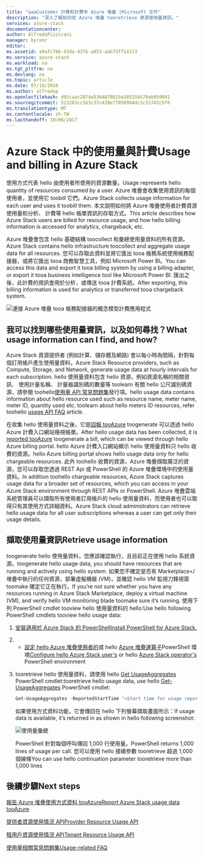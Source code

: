 ```yaml
---
title: "aaaCustomer 計費和計費中 Azure 堆疊 |Microsoft 文件"
description: "深入了解如何從 Azure 堆疊 tooretrieve 資源使用量資訊。"
services: azure-stack
documentationcenter: 
author: AlfredoPizzirani
manager: byronr
editor: 
ms.assetid: a9afc7b6-43da-437b-a853-aab73ff14113
ms.service: azure-stack
ms.workload: na
ms.tgt_pltfrm: na
ms.devlang: na
ms.topic: article
ms.date: 07/10/2016
ms.author: alfredop
ms.openlocfilehash: d92caac2874e5364870b29a38515b579ab059991
ms.sourcegitcommit: 523283cc1b3c37c428e77850964dc1c33742c5f0
ms.translationtype: MT
ms.contentlocale: zh-TW
ms.lasthandoff: 10/06/2017
---
```

# <a name="usage-and-billing-in-azure-stack"></a><span data-ttu-id="50f41-103">Azure Stack 中的使用量與計費</span><span class="sxs-lookup"><span data-stu-id="50f41-103">Usage and billing in Azure Stack</span></span>

<span data-ttu-id="50f41-104">使用方式代表 hello 由使用者所使用的資源數量。</span><span class="sxs-lookup"><span data-stu-id="50f41-104">Usage represents hello quantity of resources consumed by a user.</span></span> <span data-ttu-id="50f41-105">Azure 堆疊會收集使用資訊的每個使用者，並使用它 toobill 它們。</span><span class="sxs-lookup"><span data-stu-id="50f41-105">Azure Stack collects usage information for each user and uses it toobill them.</span></span> <span data-ttu-id="50f41-106">本文說明如何將 Azure 堆疊使用者計費資源使用量和分析、 計費等 hello 帳單資訊的存取方式。</span><span class="sxs-lookup"><span data-stu-id="50f41-106">This article describes how Azure Stack users are billed for resource usage, and how hello billing information is accessed for analytics, chargeback, etc.</span></span>

<span data-ttu-id="50f41-107">Azure 堆疊會包含 hello 基礎結構 toocollect 和彙總使用量資料的所有資源。</span><span class="sxs-lookup"><span data-stu-id="50f41-107">Azure Stack contains hello infrastructure toocollect and aggregate usage data for all resources.</span></span> <span data-ttu-id="50f41-108">您可以存取此資料並將它匯出 tooa 帳務系統使用帳務配接器，或將它匯出 tooa 商務智慧工具，例如 Microsoft Power BI。</span><span class="sxs-lookup"><span data-stu-id="50f41-108">You can access this data and export it tooa billing system by using a billing adapter, or export it tooa business intelligence tool like Microsoft Power BI.</span></span> <span data-ttu-id="50f41-109">匯出之後，此計費的資訊會用於分析，或傳送 tooa 計費系統。</span><span class="sxs-lookup"><span data-stu-id="50f41-109">After exporting, this billing information is used for analytics or transferred tooa chargeback system.</span></span>

![連接 Azure 堆疊 tooa 帳務配接器的概念模型計費應用程式](media/azure-stack-billing-and-chargeback/image1.png)

## <a name="what-usage-information-can-i-find-and-how"></a><span data-ttu-id="50f41-111">我可以找到哪些使用量資訊，以及如何尋找？</span><span class="sxs-lookup"><span data-stu-id="50f41-111">What usage information can I find, and how?</span></span>

<span data-ttu-id="50f41-112">Azure Stack 資源提供者 (例如計算、儲存體及網路) 會以每小時為間隔，針對每個訂用帳戶產生使用量資料。</span><span class="sxs-lookup"><span data-stu-id="50f41-112">Azure Stack Resource providers, such as Compute, Storage, and Network, generate usage data at hourly intervals for each subscription.</span></span> <span data-ttu-id="50f41-113">hello 使用量資料包含 hello 資源，例如資源名稱的相關資訊、 使用計量名稱、 計量器識別碼的數量等 toolearn 有關 hello 公尺識別碼資源，請參閱 toohello[使用量 API 常見問題集](azure-stack-usage-related-faq.md)發行項。</span><span class="sxs-lookup"><span data-stu-id="50f41-113">hello usage data contains information about hello resource used such as resource name, meter name, meter ID, quantity used etc. toolearn about hello meters ID resources, refer toohello [usage API FAQ](azure-stack-usage-related-faq.md) article.</span></span> 

<span data-ttu-id="50f41-114">在收集 hello 使用量資料之後，它是[回報 tooAzure](azure-stack-usage-reporting.md) toogenerate 可以透過 hello Azure 計費入口網站檢視帳單。</span><span class="sxs-lookup"><span data-stu-id="50f41-114">After hello usage data has been collected, it is [reported tooAzure](azure-stack-usage-reporting.md) toogenerate a bill, which can be viewed through hello Azure billing portal.</span></span> <span data-ttu-id="50f41-115">hello Azure 計費入口網站顯示 hello 使用量資料只 hello 收費的資源。</span><span class="sxs-lookup"><span data-stu-id="50f41-115">hello Azure billing portal shows hello usage data only for hello chargeable resources.</span></span> <span data-ttu-id="50f41-116">此外 toohello 收費的資源，Azure 堆疊擷取廣泛的資源，您可以存取您透過 REST Api 或 PowerShell 的 Azure 堆疊環境中的使用量資料。</span><span class="sxs-lookup"><span data-stu-id="50f41-116">In addition toohello chargeable resources, Azure Stack captures usage data for a broader set of resources, which you can access in your Azure Stack environment through REST APIs or PowerShell.</span></span> <span data-ttu-id="50f41-117">Azure 堆疊雲端系統管理員可以擷取所有使用者訂用帳戶的 hello 使用量資料，而使用者也可以取得只有其使用方式詳細資料。</span><span class="sxs-lookup"><span data-stu-id="50f41-117">Azure Stack cloud administrators can retrieve hello usage data for all user subscriptions whereas a user can get only their usage details.</span></span>

## <a name="retrieve-usage-information"></a><span data-ttu-id="50f41-118">擷取使用量資訊</span><span class="sxs-lookup"><span data-stu-id="50f41-118">Retrieve usage information</span></span>

<span data-ttu-id="50f41-119">toogenerate hello 使用量資料，您應該確認執行，且目前正在使用 hello 系統資源。</span><span class="sxs-lookup"><span data-stu-id="50f41-119">toogenerate hello usage data, you should have resources that are running and actively using hello system.</span></span> <span data-ttu-id="50f41-120">如果您不確定是否有 Marketplace</堆疊中執行的任何資源，部署虛擬機器 (VM)，並確認 hello VM 監視刀鋒視窗 toomake 確定它正在執行。</span><span class="sxs-lookup"><span data-stu-id="50f41-120">If you’re not sure whether you have any resources running in Azure Stack Marketplace, deploy a virtual machine (VM), and verify hello VM monitoring blade toomake sure it’s running.</span></span> <span data-ttu-id="50f41-121">使用下列 PowerShell cmdlet tooview hello 使用量資料的 hello:</span><span class="sxs-lookup"><span data-stu-id="50f41-121">Use hello following PowerShell cmdlets tooview hello usage data:</span></span>

1. [<span data-ttu-id="50f41-122">安裝適用於 Azure Stack 的 PowerShell</span><span class="sxs-lookup"><span data-stu-id="50f41-122">Install PowerShell for Azure Stack.</span></span>](azure-stack-powershell-install.md)
2. * <span data-ttu-id="50f41-123">[設定 hello Azure 堆疊使用者的](azure-stack-powershell-configure-user.md)或 hello [Azure 堆疊運算子](azure-stack-powershell-configure-admin.md)PowerShell 環境</span><span class="sxs-lookup"><span data-stu-id="50f41-123">[Configure hello Azure Stack user's](azure-stack-powershell-configure-user.md) or hello [Azure Stack operator's](azure-stack-powershell-configure-admin.md) PowerShell environment</span></span> 
3. <span data-ttu-id="50f41-124">tooretrieve hello 使用量資料，請使用 hello [Get UsageAggregates](/powershell/module/azurerm.usageaggregates/get-usageaggregates) PowerShell cmdlet:</span><span class="sxs-lookup"><span data-stu-id="50f41-124">tooretrieve hello usage data, use hello [Get-UsageAggregates](/powershell/module/azurerm.usageaggregates/get-usageaggregates) PowerShell cmdlet:</span></span>
   ```PowerShell
   Get-UsageAggregates -ReportedStartTime "<Start time for usage reporting>" -ReportedEndTime "<end time for usage reporting>" -AggregationGranularity <Hourly or Daily>
   ```

   <span data-ttu-id="50f41-125">如果使用方式資料功能，它會傳回在 hello 下列螢幕擷取畫面所示：</span><span class="sxs-lookup"><span data-stu-id="50f41-125">If usage data is available, it’s returned in as shown in hello following screenshot:</span></span> 
   
   ![使用量彙總](media/azure-stack-billing-and-chargeback/image2.png)
   
   <span data-ttu-id="50f41-127">PowerShell 針對每個呼叫傳回 1,000 行使用量。</span><span class="sxs-lookup"><span data-stu-id="50f41-127">PowerShell returns 1,000 lines of usage per call.</span></span> <span data-ttu-id="50f41-128">您可以使用 hello 接續參數 tooretrieve 超過 1,000 個線條</span><span class="sxs-lookup"><span data-stu-id="50f41-128">You can use hello continuation parameter tooretrieve more than 1,000 lines</span></span>

## <a name="next-steps"></a><span data-ttu-id="50f41-129">後續步驟</span><span class="sxs-lookup"><span data-stu-id="50f41-129">Next steps</span></span>

[<span data-ttu-id="50f41-130">報告 Azure 堆疊使用方式資料 tooAzure</span><span class="sxs-lookup"><span data-stu-id="50f41-130">Report Azure Stack usage data tooAzure</span></span>](azure-stack-usage-reporting.md)

[<span data-ttu-id="50f41-131">提供者資源使用情況 API</span><span class="sxs-lookup"><span data-stu-id="50f41-131">Provider Resource Usage API</span></span>](azure-stack-provider-resource-api.md)

[<span data-ttu-id="50f41-132">租用戶資源使用情況 API</span><span class="sxs-lookup"><span data-stu-id="50f41-132">Tenant Resource Usage API</span></span>](azure-stack-tenant-resource-usage-api.md)

[<span data-ttu-id="50f41-133">使用量相關常見問題集</span><span class="sxs-lookup"><span data-stu-id="50f41-133">Usage-related FAQ</span></span>](azure-stack-usage-related-faq.md)

